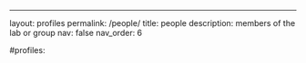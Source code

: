 ---
layout: profiles
permalink: /people/
title: people
description: members of the lab or group
nav: false
nav_order: 6

#profiles: